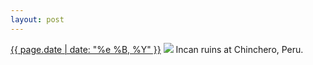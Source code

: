 ```yaml
---
layout: post
---
```


<p>
  <time><a href="/179">{{ page.date | date: "%e %B, %Y" }}</a></time>
  <a href="/179"><img src="{{ site.assets_url }}/179.jpg"/></a>
  <span>Incan ruins at Chinchero, Peru.</span>
</p>
